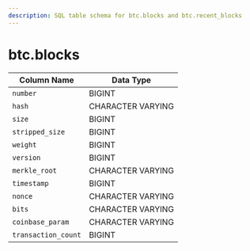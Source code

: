 ```yaml
---
description: SQL table schema for btc.blocks and btc.recent_blocks
---
```


# btc.blocks

| Column Name         | Data Type         |
| ------------------- | ----------------- |
| `number`            | BIGINT            |
| `hash`              | CHARACTER VARYING |
| `size`              | BIGINT            |
| `stripped_size`     | BIGINT            |
| `weight`            | BIGINT            |
| `version`           | BIGINT            |
| `merkle_root`       | CHARACTER VARYING |
| `timestamp`         | BIGINT            |
| `nonce`             | CHARACTER VARYING |
| `bits`              | CHARACTER VARYING |
| `coinbase_param`    | CHARACTER VARYING |
| `transaction_count` | BIGINT            |
